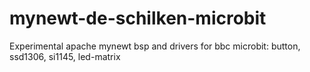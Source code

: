 # mynewt-de-schilken-microbit
Experimental apache mynewt bsp and drivers for bbc microbit: button, ssd1306, si1145, led-matrix 
